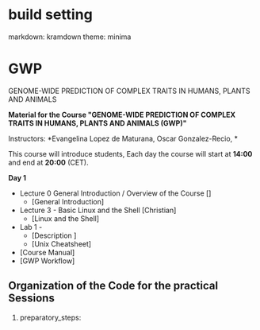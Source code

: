 # build setting
markdown: kramdown
theme: minima

# GWP
GENOME-WIDE PREDICTION OF COMPLEX TRAITS IN HUMANS, PLANTS AND ANIMALS

**Material for the Course "GENOME-WIDE PREDICTION OF COMPLEX TRAITS IN HUMANS, PLANTS AND ANIMALS (GWP)"**

Instructors: *Evangelina Lopez de Maturana, Oscar Gonzalez-Recio, *

This course will introduce students, 
Each day the course will start at **14:00** and end at **20:00** (CET).

<!-- timetable: [here](https://docs.google.com/spreadsheets/d/1Cy8vBD6I_no8UPzYPU9bz7ASWyI3bc4Y9vcdr5S1TBw/edit#gid=0) -->

**Day 1**

- Lecture 0	General Introduction / Overview of the Course []
    - [General Introduction]<!--(slides/0_General_Introduction.pdf)-->
- Lecture 3 - Basic Linux and the Shell [Christian]
    - [Linux and the Shell]<!--(slides/3_Linux_intro.pdf)-->
- Lab 1 - 
    - [Description ]<!--(slides/Description_of_datasets.pdf)-->
    - [Unix Cheatsheet]<!--(slides/Unix_cheatsheet.pdf)-->
 - [Course Manual]<!--(slides/Course_manual.pdf)-->
 - [GWP Workflow]<!--(slides/GWP_workflow.pdf)-->


## Organization of the Code for the practical Sessions

1. preparatory_steps: 

